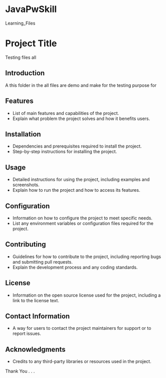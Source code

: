 # JavaPwSkill
Learning_Files 

# Project Title
Testing files all 

## Introduction
A this folder in the all files are demo and make for the testing purpose for 

## Features
- List of main features and capabilities of the project.
- Explain what problem the project solves and how it benefits users.

## Installation
- Dependencies and prerequisites required to install the project.
- Step-by-step instructions for installing the project.

## Usage
- Detailed instructions for using the project, including examples and screenshots.
- Explain how to run the project and how to access its features.

## Configuration
- Information on how to configure the project to meet specific needs.
- List any environment variables or configuration files required for the project.

## Contributing
- Guidelines for how to contribute to the project, including reporting bugs and submitting pull requests.
- Explain the development process and any coding standards.

## License
- Information on the open source license used for the project, including a link to the license text.

## Contact Information
- A way for users to contact the project maintainers for support or to report issues.

## Acknowledgments
- Credits to any third-party libraries or resources used in the project.


Thank You . . .
